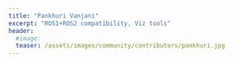 ```yaml
---
title: "Pankhuri Vanjani"
excerpt: "ROS1+ROS2 compatibility, Viz tools"
header:
  #image: 
  teaser: /assets/images/community/contributors/pankhuri.jpg
---
```

